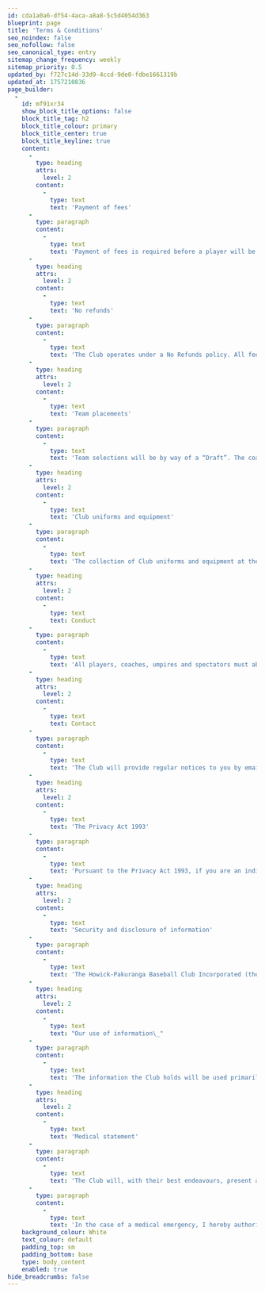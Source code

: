 ```yaml
---
id: cda1a0a6-df54-4aca-a8a8-5c5d4054d363
blueprint: page
title: 'Terms & Conditions'
seo_noindex: false
seo_nofollow: false
seo_canonical_type: entry
sitemap_change_frequency: weekly
sitemap_priority: 0.5
updated_by: f727c14d-33d9-4ccd-9de0-fdbe1661319b
updated_at: 1757210836
page_builder:
  -
    id: mf91xr34
    show_block_title_options: false
    block_title_tag: h2
    block_title_colour: primary
    block_title_center: true
    block_title_keyline: true
    content:
      -
        type: heading
        attrs:
          level: 2
        content:
          -
            type: text
            text: 'Payment of fees'
      -
        type: paragraph
        content:
          -
            type: text
            text: 'Payment of fees is required before a player will be placed in a team. The fee payable will be based on the players age as at 31 August of the year following the season start.'
      -
        type: heading
        attrs:
          level: 2
        content:
          -
            type: text
            text: 'No refunds'
      -
        type: paragraph
        content:
          -
            type: text
            text: 'The Club operates under a No Refunds policy. All fees paid are utilised for the development and administration of the Club.'
      -
        type: heading
        attrs:
          level: 2
        content:
          -
            type: text
            text: 'Team placements'
      -
        type: paragraph
        content:
          -
            type: text
            text: 'Team selections will be by way of a “Draft”. The coaches of each team will select one player each until all players have been selected. The number of teams will be determined by the number of players in each grade. Requests for players to play in a particular team may or may not necessarily be considered.'
      -
        type: heading
        attrs:
          level: 2
        content:
          -
            type: text
            text: 'Club uniforms and equipment'
      -
        type: paragraph
        content:
          -
            type: text
            text: 'The collection of Club uniforms and equipment at the close of the season is a time consuming and potentially expensive exercise. The cost of replacing uniforms and/or equipment given to you during the season will be passed on to you in the event that those uniforms and/or equipment are not returned by the end of the season.'
      -
        type: heading
        attrs:
          level: 2
        content:
          -
            type: text
            text: Conduct
      -
        type: paragraph
        content:
          -
            type: text
            text: 'All players, coaches, umpires and spectators must abide by the rules of the Auckland Baseball Association at all times. Failure to comply with these rules may result in disciplinary action, as deemed necessary, being taken by the Club and/or the Auckland Baseball Association. By signing this registration form, you agree to abide by these rules, regulations & the Code of Conduct at all times.'
      -
        type: heading
        attrs:
          level: 2
        content:
          -
            type: text
            text: Contact
      -
        type: paragraph
        content:
          -
            type: text
            text: 'The Club will provide regular notices to you by email or other means.'
      -
        type: heading
        attrs:
          level: 2
        content:
          -
            type: text
            text: 'The Privacy Act 1993'
      -
        type: paragraph
        content:
          -
            type: text
            text: 'Pursuant to the Privacy Act 1993, if you are an individual, you have the right to see and correct personal information about you held by the Club.'
      -
        type: heading
        attrs:
          level: 2
        content:
          -
            type: text
            text: 'Security and disclosure of information'
      -
        type: paragraph
        content:
          -
            type: text
            text: 'The Howick-Pakuranga Baseball Club Incorporated (the “Club”) will ensure that information about you is protected by safeguards as required by the Privacy Act 1993. No member of the Club will disclose this information to any person, except for the purposes described below or as authorised by you or when required or authorised by law.'
      -
        type: heading
        attrs:
          level: 2
        content:
          -
            type: text
            text: "Our use of information\_"
      -
        type: paragraph
        content:
          -
            type: text
            text: 'The information the Club holds will be used primarily to administer the Club. In particular, this may involve the Club sharing information with Baseball New Zealand and the Auckland Baseball Association Incorporated. The information may also be disclosed to other members of the Club for the purpose of furthering the relationship between you and the Club.'
      -
        type: heading
        attrs:
          level: 2
        content:
          -
            type: text
            text: 'Medical statement'
      -
        type: paragraph
        content:
          -
            type: text
            text: 'The Club will, with their best endeavours, present a professional & safe baseball program, but accept no responsibility for any personal accident, damage, or injury to the public (including to the player) which is solely at the risk of the player.'
      -
        type: paragraph
        content:
          -
            type: text
            text: 'In the case of a medical emergency, I hereby authorise the Club or a representative of the Club to seek the necessary treatments by emergency personnel (physician, emergency clinic, St Johns, nurse or first aider).'
    background_colour: White
    text_colour: default
    padding_top: sm
    padding_bottom: base
    type: body_content
    enabled: true
hide_breadcrumbs: false
---
```

